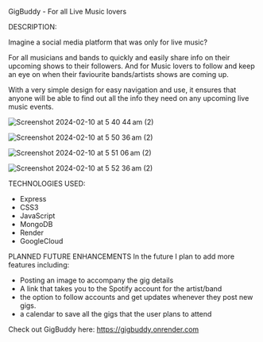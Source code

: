 GigBuddy - For all Live Music lovers

DESCRIPTION:

Imagine a social media platform that was only for live music?

For all musicians and bands to quickly and easily share info on their upcoming shows to their followers.
And for Music lovers to follow and keep an eye on when their faviourite bands/artists shows are coming up.

With a very simple design for easy navigation and use, it ensures that anyone will be able to find out all the info they need on any upcoming live music events.

![Screenshot 2024-02-10 at 5 40 44 am (2)](https://github.com/mathewhooler/gigbuddy/assets/149305887/6a9c0597-17d8-4766-81c1-6740a86fd173)

![Screenshot 2024-02-10 at 5 50 36 am (2)](https://github.com/mathewhooler/gigbuddy/assets/149305887/989363e6-3649-4f77-bc2c-ef538240545a)

![Screenshot 2024-02-10 at 5 51 06 am (2)](https://github.com/mathewhooler/gigbuddy/assets/149305887/e3661e62-a9e2-43db-bd60-e5fa8edbf813)

![Screenshot 2024-02-10 at 5 52 36 am (2)](https://github.com/mathewhooler/gigbuddy/assets/149305887/34328144-1afe-4058-ad43-6f2e0a2cb9fa)




TECHNOLOGIES USED:

- Express
- CSS3
- JavaScript
- MongoDB
- Render
- GoogleCloud



PLANNED FUTURE ENHANCEMENTS
In the future I plan to add more features including:
- Posting an image to accompany the gig details
- A link that takes you to the Spotify account for the artist/band
- the option to follow accounts and get updates whenever they post new gigs.
- a calendar to save all the gigs that the user plans to attend 

Check out GigBuddy here: https://gigbuddy.onrender.com

